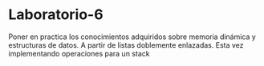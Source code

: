 # Laboratorio-6
Poner en practica los conocimientos adquiridos sobre memoria dinámica y estructuras de datos.  A partir de listas doblemente enlazadas. Esta vez implementando operaciones para un stack
